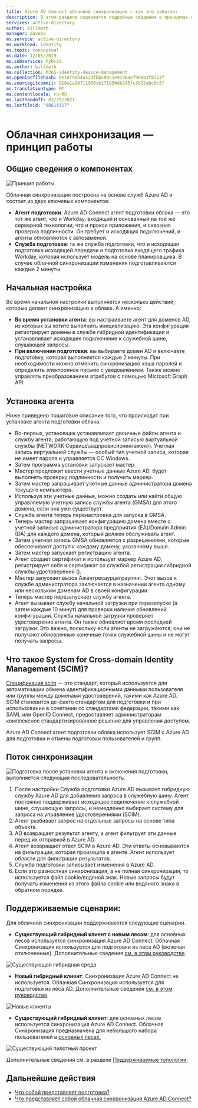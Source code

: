 ```yaml
---
title: Azure AD Connect облачной синхронизации — как это работает
description: В этом разделе содержатся подробные сведения о принципах синхронизации в облаке.
services: active-directory
author: billmath
manager: daveba
ms.service: active-directory
ms.workload: identity
ms.topic: conceptual
ms.date: 12/05/2019
ms.subservice: hybrid
ms.author: billmath
ms.collection: M365-identity-device-management
ms.openlocfilehash: 0e1079ab4a523fbbc99c1e9190aef960b3f0723f
ms.sourcegitcommit: 910a1a38711966cb171050db245fc3b22abc8c5f
ms.translationtype: MT
ms.contentlocale: ru-RU
ms.lasthandoff: 03/19/2021
ms.locfileid: "98614317"
---
```

# <a name="cloud-sync-deep-dive---how-it-works"></a>Облачная синхронизация — принцип работы

## <a name="overview-of-components"></a>Общие сведения о компонентах

![Принцип работы](media/concept-how-it-works/how-1.png)

Облачная синхронизация построена на основе служб Azure AD и состоит из двух ключевых компонентов:

- **Агент подготовки**. Azure AD Connect агент подготовки облака — это тот же агент, что и Workday, входящий и основанный на той же серверной технологии, что и прокси приложения, и сквозная проверка подлинности. Он требует и исходящих подключений, и агенты обновляются с автозаменой. 
- **Служба подготовки**: та же служба подготовки, что и исходящая подготовка исходящей передачи и подготовка входящего трафика Workday, которая использует модель на основе планировщика. В случае облачной синхронизации изменения подготавливаются каждые 2 минуты.


## <a name="initial-setup"></a>Начальная настройка
Во время начальной настройки выполняется несколько действий, которые делают синхронизацию в облаке.  А именно: 

- **Во время установки агента**: вы настраиваете агент для доменов AD, из которых вы хотите выполнить инициализацию.  Эта конфигурация регистрирует домены в службе гибридной идентификации и устанавливает исходящее подключение к служебной шине, слушающей запросы.
- **При включении подготовки**: вы выбираете домен AD и включаете подготовку, которая выполняется каждые 2 минуты. При необходимости можно отменить синхронизацию хэша паролей и определить электронное письмо с уведомлением. Также можно управлять преобразованием атрибутов с помощью Microsoft Graph API.


## <a name="agent-installation"></a>Установка агента
Ниже приведено пошаговое описание того, что происходит при установке агента подготовки облака.

- Во-первых, установщик устанавливает двоичные файлы агента и службу агента, работающую под учетной записью виртуальной службы (NETWORK Сервице\аадпровисионингажент).  Учетная запись виртуальной службы — особый тип учетной записи, которая не имеет пароля и управляется ОС Windows.
- Затем программа установки запускает мастер.
- Мастер предложит ввести учетные данные Azure AD, будет выполнять проверку подлинности и получить маркер.
- Затем мастер запрашивает учетные данные администратора домена текущего компьютера.
- Используя эти учетные данные, можно создать или найти общую управляемую учетную запись службы агента (GMSA) для этого домена, если она уже существует.
- Служба агента теперь перенастроена для запуска в GMSA.
- Теперь мастер запрашивает конфигурацию домена вместе с учетной записью администратора предприятия (EA)/Domain Admin (DA) для каждого домена, который должен обслуживать агент.
- Затем учетная запись GMSA обновляется с разрешениями, которые обеспечивают доступ к каждому домену, указанному выше.
- Затем мастер запускает регистрацию агента.
- Агент создает сертификат и использует маркер Azure AD, регистрирует себя и сертификат со службой регистрации гибридной службы удостоверений ().
- Мастер запускает вызов Ажентресаурцеграупинг. Этот вызов к службе администратора заключается в назначении агента одному или нескольким доменам AD в своей конфигурации.
- Теперь мастер перезапускает службу агента.
- Агент вызывает службу начальной загрузки при перезапуске (а затем каждые 10 минут) для проверки наличия обновлений конфигурации.  Служба начальной загрузки проверяет удостоверение агента.  Он также обновляет время последней загрузки.  Это важно, поскольку если агенты не загружаются, они не получают обновленные конечные точки служебной шины и не могут получать запросы. 


## <a name="what-is-system-for-cross-domain-identity-management-scim"></a>Что такое System for Cross-domain Identity Management (SCIM)?

[Спецификация scim](https://tools.ietf.org/html/draft-scim-core-schema-01) — это стандарт, который используется для автоматизации обмена идентификационными данными пользователя или группы между доменами удостоверений, такими как Azure AD. SCIM становится де-факто стандартом для подготовки и при использовании в сочетании со стандартами федерации, такими как SAML или OpenID Connect, предоставляет администраторам комплексное стандартизированное решение для управления доступом.

Azure AD Connect агент подготовки облака использует SCIM с Azure AD для подготовки и отмены подготовки пользователей и групп.

## <a name="synchronization-flow"></a>Поток синхронизации
![Подготовка ](media/concept-how-it-works/provisioning-4.png) после установки агента и включения подготовки, выполняется следующая последовательность.

1.  После настройки Служба подготовки Azure AD вызывает гибридную службу Azure AD для добавления запроса в служебную шину. Агент постоянно поддерживает исходящее подключение к служебной шине, слушающую запросы, и немедленно выбирает систему для запроса на управление удостоверениями (SCIM). 
2.  Агент разбивает запрос на отдельные запросы на основе типа объекта. 
3.  AD возвращает результат агенту, а агент фильтрует эти данные перед их отправкой в Azure AD.  
4.  Агент возвращает ответ SCIM в Azure AD.  Эти ответы основываются на фильтрации, которая произошла в агенте.  Агент использует области для фильтрации результатов. 
5.  Служба подготовки записывает изменения в Azure AD.
6. Если это разностная синхронизация, а не полная синхронизация, то используется файл cookie/водяной знак. Новые запросы будут получать изменения из этого файла cookie или водяного знака в обратном порядке.

## <a name="supported-scenarios"></a>Поддерживаемые сценарии:
Для облачной синхронизации поддерживаются следующие сценарии.


- **Существующий гибридный клиент с новым лесом**: для основных лесов используется синхронизация Azure AD Connect. Облачная Синхронизация используется для подготовки из леса AD (включая отключенные). Дополнительные сведения [см. в этом руководстве](tutorial-existing-forest.md).

 ![Существующая гибридная среда](media/tutorial-existing-forest/existing-forest-new-forest-2.png)
- **Новый гибридный клиент**: Синхронизация Azure AD Connect не используется. Облачная Синхронизация используется для подготовки из леса AD.  Дополнительные сведения [см. в этом руководстве](tutorial-single-forest.md).
 
 ![Новые клиенты](media/tutorial-single-forest/diagram-2.png)

- **Существующий гибридный клиент**: для основных лесов используется синхронизация Azure AD Connect. Облачная Синхронизация предназначена для небольшого набора пользователей в [основных лесах.](tutorial-existing-forest.md)

 ![Существующий пилотный проект](media/tutorial-migrate-aadc-aadccp/diagram-2.png)

Дополнительные сведения см. в разделе [Поддерживаемые топологии](plan-cloud-sync-topologies.md).



## <a name="next-steps"></a>Дальнейшие действия 

- [Что собой представляет подготовка?](what-is-provisioning.md)
- [Что представляет собой облачная синхронизация Azure AD Connect?](what-is-cloud-sync.md)
